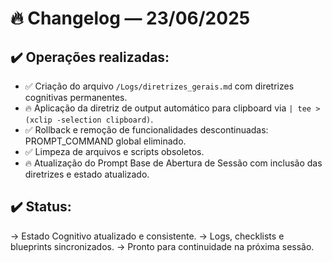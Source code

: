 # 🔥 Changelog — 23/06/2025

## ✔️ Operações realizadas:
- ✅ Criação do arquivo `/Logs/diretrizes_gerais.md` com diretrizes cognitivas permanentes.
- 🔥 Aplicação da diretriz de output automático para clipboard via `| tee >(xclip -selection clipboard)`.
- ✅ Rollback e remoção de funcionalidades descontinuadas: PROMPT_COMMAND global eliminado.
- ✅ Limpeza de arquivos e scripts obsoletos.
- 🔥 Atualização do Prompt Base de Abertura de Sessão com inclusão das diretrizes e estado atualizado.

## ✔️ Status:
→ Estado Cognitivo atualizado e consistente.
→ Logs, checklists e blueprints sincronizados.
→ Pronto para continuidade na próxima sessão.

